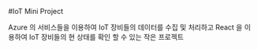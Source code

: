 
#IoT Mini Project

Azure 의 서비스들을 이용하여 IoT 장비들의 데이터를 수집 및 처리하고
React 을 이용하여 IoT 장비들의 현 상태를 확인 할 수 있는 작은 프로젝트 

